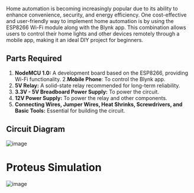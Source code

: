 Home automation is becoming increasingly popular due to its ability to enhance convenience, security, and energy efficiency. One cost-effective and user-friendly way to implement home automation is by using the ESP8266 Wi-Fi module along with the Blynk app. This combination allows users to control their home lights and other devices remotely through a mobile app, making it an ideal DIY project for beginners.

## Parts Required
1. **NodeMCU 1.0:** A development board based on the ESP8266, providing Wi-Fi functionality.
2.**Mobile Phone**: To control the Blynk app.
3. **5V Relay:** A solid-state relay recommended for long-term reliability.
4. **3.3V - 5V Breadboard Power Supply:** To power the circuit.
5. **12V Power Supply:** To power the relay and other components.
6. **Connecting Wires, Jumper Wires, Heat Shrinks, Screwdrivers, and Basic Tools:** Essential for building the circuit.
   
## Circuit Diagram
![image](https://github.com/Abdullah-056/Smart-Home-Automation/assets/124244121/7bfa7af6-6742-4870-8593-3d112ecfaa40)

# Proteus Simulation
![image](https://github.com/Abdullah-056/Smart-Home-Automation/assets/124244121/c2504a53-d327-4c9b-9e64-57c2e60442b4)

